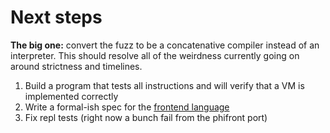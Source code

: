 # Next steps
**The big one:** convert the fuzz to be a concatenative compiler instead of an
interpreter. This should resolve all of the weirdness currently going on around
strictness and timelines.

1. Build a program that tests all instructions and will verify that a VM is
   implemented correctly
2. Write a formal-ish spec for the [frontend language](phifront.pm)
3. Fix repl tests (right now a bunch fail from the phifront port)
